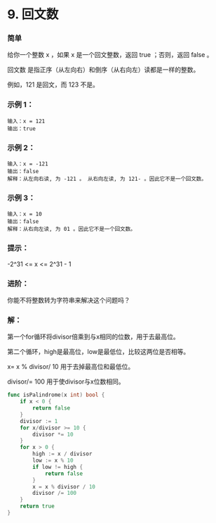 # 9. 回文数

### 简单

给你一个整数 x ，如果 x 是一个回文整数，返回 true ；否则，返回 false 。

回文数 是指正序（从左向右）和倒序（从右向左）读都是一样的整数。

例如，121 是回文，而 123 不是。

### 示例 1：

    输入：x = 121
    输出：true

### 示例 2：

    输入：x = -121
    输出：false
    解释：从左向右读, 为 -121 。 从右向左读, 为 121- 。因此它不是一个回文数。

### 示例 3：

    输入：x = 10
    输出：false
    解释：从右向左读, 为 01 。因此它不是一个回文数。

### 提示：

-2^31 <= x <= 2^31 - 1

### 进阶：

你能不将整数转为字符串来解决这个问题吗？

### 解：

第一个for循环将divisor倍乘到与x相同的位数，用于去最高位。

第二个循环，high是最高位，low是最低位，比较这两位是否相等。

x= x % divisor/ 10 用于去掉最高位和最低位。

divisor/= 100 用于使divisor与x位数相同。

```go
func isPalindrome(x int) bool {
	if x < 0 {
		return false
	}
	divisor := 1
	for x/divisor >= 10 {
		divisor *= 10
	}
	for x > 0 {
		high := x / divisor
		low := x % 10
		if low != high {
			return false
		}
		x = x % divisor / 10
		divisor /= 100
	}
	return true
}
```
